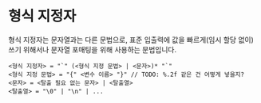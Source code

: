 # 형식 지정자

형식 지정자는 문자열과는 다른 문법으로, 표준 입출력에 값을 빠르게(임시 할당 없이) 쓰기 위해서나 문자열 포매팅을 위해 사용하는 문법입니다.

```
<형식 지정자> = "`" (<형식 지정 문법> | <문자>)* "`"
<형식 지정 문법> = "{" <변수 이름> "}" // TODO: %.2f 같은 건 어떻게 넣을지?
<문자> = <탈출 필요 없는 문자> | <탈출열>
<탈출열> = "\0" | "\n" | ...
```
